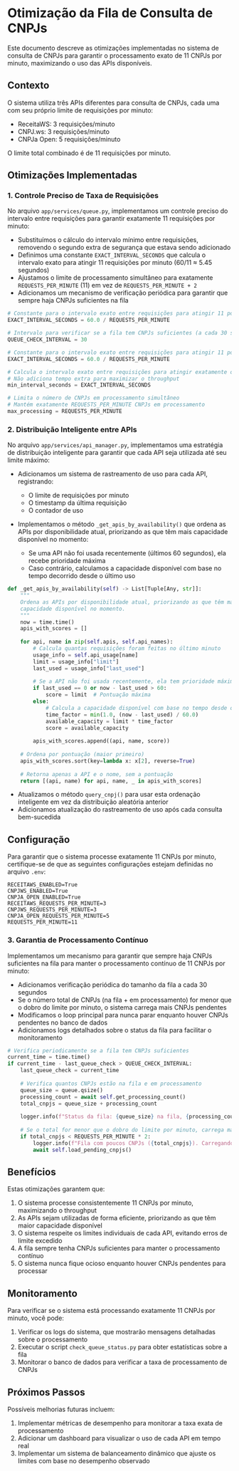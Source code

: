# Otimização da Fila de Consulta de CNPJs

Este documento descreve as otimizações implementadas no sistema de consulta de CNPJs para garantir o processamento exato de 11 CNPJs por minuto, maximizando o uso das APIs disponíveis.

## Contexto

O sistema utiliza três APIs diferentes para consulta de CNPJs, cada uma com seu próprio limite de requisições por minuto:

- ReceitaWS: 3 requisições/minuto
- CNPJ.ws: 3 requisições/minuto
- CNPJa Open: 5 requisições/minuto

O limite total combinado é de 11 requisições por minuto.

## Otimizações Implementadas

### 1. Controle Preciso de Taxa de Requisições

No arquivo `app/services/queue.py`, implementamos um controle preciso do intervalo entre requisições para garantir exatamente 11 requisições por minuto:

- Substituímos o cálculo do intervalo mínimo entre requisições, removendo o segundo extra de segurança que estava sendo adicionado
- Definimos uma constante `EXACT_INTERVAL_SECONDS` que calcula o intervalo exato para atingir 11 requisições por minuto (60/11 ≈ 5.45 segundos)
- Ajustamos o limite de processamento simultâneo para exatamente `REQUESTS_PER_MINUTE` (11) em vez de `REQUESTS_PER_MINUTE + 2`
- Adicionamos um mecanismo de verificação periódica para garantir que sempre haja CNPJs suficientes na fila

```python
# Constante para o intervalo exato entre requisições para atingir 11 por minuto
EXACT_INTERVAL_SECONDS = 60.0 / REQUESTS_PER_MINUTE

# Intervalo para verificar se a fila tem CNPJs suficientes (a cada 30 segundos)
QUEUE_CHECK_INTERVAL = 30
```

```python
# Constante para o intervalo exato entre requisições para atingir 11 por minuto
EXACT_INTERVAL_SECONDS = 60.0 / REQUESTS_PER_MINUTE

# Calcula o intervalo exato entre requisições para atingir exatamente o limite de requisições por minuto
# Não adiciona tempo extra para maximizar o throughput
min_interval_seconds = EXACT_INTERVAL_SECONDS

# Limita o número de CNPJs em processamento simultâneo
# Mantém exatamente REQUESTS_PER_MINUTE CNPJs em processamento
max_processing = REQUESTS_PER_MINUTE
```

### 2. Distribuição Inteligente entre APIs

No arquivo `app/services/api_manager.py`, implementamos uma estratégia de distribuição inteligente para garantir que cada API seja utilizada até seu limite máximo:

- Adicionamos um sistema de rastreamento de uso para cada API, registrando:
  - O limite de requisições por minuto
  - O timestamp da última requisição
  - O contador de uso

- Implementamos o método `_get_apis_by_availability()` que ordena as APIs por disponibilidade atual, priorizando as que têm mais capacidade disponível no momento:
  - Se uma API não foi usada recentemente (últimos 60 segundos), ela recebe prioridade máxima
  - Caso contrário, calculamos a capacidade disponível com base no tempo decorrido desde o último uso

```python
def _get_apis_by_availability(self) -> List[Tuple[Any, str]]:
    """
    Ordena as APIs por disponibilidade atual, priorizando as que têm mais
    capacidade disponível no momento.
    """
    now = time.time()
    apis_with_scores = []
    
    for api, name in zip(self.apis, self.api_names):
        # Calcula quantas requisições foram feitas no último minuto
        usage_info = self.api_usage[name]
        limit = usage_info["limit"]
        last_used = usage_info["last_used"]
        
        # Se a API não foi usada recentemente, ela tem prioridade máxima
        if last_used == 0 or now - last_used > 60:
            score = limit  # Pontuação máxima
        else:
            # Calcula a capacidade disponível com base no tempo desde o último uso
            time_factor = min(1.0, (now - last_used) / 60.0)
            available_capacity = limit * time_factor
            score = available_capacity
        
        apis_with_scores.append((api, name, score))
    
    # Ordena por pontuação (maior primeiro)
    apis_with_scores.sort(key=lambda x: x[2], reverse=True)
    
    # Retorna apenas a API e o nome, sem a pontuação
    return [(api, name) for api, name, _ in apis_with_scores]
```

- Atualizamos o método `query_cnpj()` para usar esta ordenação inteligente em vez da distribuição aleatória anterior
- Adicionamos atualização do rastreamento de uso após cada consulta bem-sucedida

## Configuração

Para garantir que o sistema processe exatamente 11 CNPJs por minuto, certifique-se de que as seguintes configurações estejam definidas no arquivo `.env`:

```
RECEITAWS_ENABLED=True
CNPJWS_ENABLED=True
CNPJA_OPEN_ENABLED=True
RECEITAWS_REQUESTS_PER_MINUTE=3
CNPJWS_REQUESTS_PER_MINUTE=3
CNPJA_OPEN_REQUESTS_PER_MINUTE=5
REQUESTS_PER_MINUTE=11
```

### 3. Garantia de Processamento Contínuo

Implementamos um mecanismo para garantir que sempre haja CNPJs suficientes na fila para manter o processamento contínuo de 11 CNPJs por minuto:

- Adicionamos verificação periódica do tamanho da fila a cada 30 segundos
- Se o número total de CNPJs (na fila + em processamento) for menor que o dobro do limite por minuto, o sistema carrega mais CNPJs pendentes
- Modificamos o loop principal para nunca parar enquanto houver CNPJs pendentes no banco de dados
- Adicionamos logs detalhados sobre o status da fila para facilitar o monitoramento

```python
# Verifica periodicamente se a fila tem CNPJs suficientes
current_time = time.time()
if current_time - last_queue_check > QUEUE_CHECK_INTERVAL:
    last_queue_check = current_time
    
    # Verifica quantos CNPJs estão na fila e em processamento
    queue_size = queue.qsize()
    processing_count = await self.get_processing_count()
    total_cnpjs = queue_size + processing_count
    
    logger.info(f"Status da fila: {queue_size} na fila, {processing_count} em processamento, {total_cnpjs} total")
    
    # Se o total for menor que o dobro do limite por minuto, carrega mais CNPJs pendentes
    if total_cnpjs < REQUESTS_PER_MINUTE * 2:
        logger.info(f"Fila com poucos CNPJs ({total_cnpjs}). Carregando mais CNPJs pendentes...")
        await self.load_pending_cnpjs()
```

## Benefícios

Estas otimizações garantem que:

1. O sistema processe consistentemente 11 CNPJs por minuto, maximizando o throughput
2. As APIs sejam utilizadas de forma eficiente, priorizando as que têm maior capacidade disponível
3. O sistema respeite os limites individuais de cada API, evitando erros de limite excedido
4. A fila sempre tenha CNPJs suficientes para manter o processamento contínuo
5. O sistema nunca fique ocioso enquanto houver CNPJs pendentes para processar

## Monitoramento

Para verificar se o sistema está processando exatamente 11 CNPJs por minuto, você pode:

1. Verificar os logs do sistema, que mostrarão mensagens detalhadas sobre o processamento
2. Executar o script `check_queue_status.py` para obter estatísticas sobre a fila
3. Monitorar o banco de dados para verificar a taxa de processamento de CNPJs

## Próximos Passos

Possíveis melhorias futuras incluem:

1. Implementar métricas de desempenho para monitorar a taxa exata de processamento
2. Adicionar um dashboard para visualizar o uso de cada API em tempo real
3. Implementar um sistema de balanceamento dinâmico que ajuste os limites com base no desempenho observado
